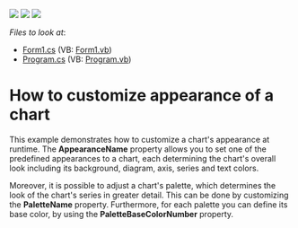 <!-- default badges list -->
![](https://img.shields.io/endpoint?url=https://codecentral.devexpress.com/api/v1/VersionRange/128574189/13.1.4%2B)
[![](https://img.shields.io/badge/Open_in_DevExpress_Support_Center-FF7200?style=flat-square&logo=DevExpress&logoColor=white)](https://supportcenter.devexpress.com/ticket/details/E1179)
[![](https://img.shields.io/badge/📖_How_to_use_DevExpress_Examples-e9f6fc?style=flat-square)](https://docs.devexpress.com/GeneralInformation/403183)
<!-- default badges end -->
<!-- default file list -->
*Files to look at*:

* [Form1.cs](./CS/Form1.cs) (VB: [Form1.vb](./VB/Form1.vb))
* [Program.cs](./CS/Program.cs) (VB: [Program.vb](./VB/Program.vb))
<!-- default file list end -->
# How to customize appearance of a chart


<p>This example demonstrates how to customize a chart's appearance at runtime. The <strong>AppearanceName</strong> property allows you to set one of the predefined appearances to a chart, each determining the chart's overall look including its background, diagram, axis, series and text colors.</p><p>Moreover, it is possible to adjust a chart's palette, which determines the look of the chart's series in greater detail. This can be done by customizing the <strong>PaletteName</strong> property. Furthermore, for each palette you can define its base color, by using the <strong>PaletteBaseColorNumber</strong> property.</p>

<br/>


